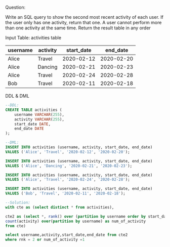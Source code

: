 
Question: 

Write an SQL query to show the second most recent activity of each user.
If the user only has one activity, return that one. A user cannot perform more than one activity at the
same time.
Return the result table in any order

Input Table: activities table

| username | activity | start_date  | end_date    |
|----------|----------|-------------|-------------|
| Alice    | Travel   | 2020-02-12  | 2020-02-20  |
| Alice    | Dancing  | 2020-02-21  | 2020-02-23  |
| Alice    | Travel   | 2020-02-24  | 2020-02-28  |
| Bob      | Travel   | 2020-02-11  | 2020-02-18  |


DDL & DML
```SQL
--DDL:
CREATE TABLE activities (
    username VARCHAR(255),
    activity VARCHAR(255),
    start_date DATE,
    end_date DATE
);

--DML:
INSERT INTO activities (username, activity, start_date, end_date)
VALUES ('Alice', 'Travel', '2020-02-12', '2020-02-20');

INSERT INTO activities (username, activity, start_date, end_date)
VALUES ('Alice', 'Dancing', '2020-02-21', '2020-02-23');

INSERT INTO activities (username, activity, start_date, end_date)
VALUES ('Alice', 'Travel', '2020-02-24', '2020-02-28');

INSERT INTO activities (username, activity, start_date, end_date)
VALUES ('Bob', 'Travel', '2020-02-11', '2020-02-18');

```


```SQL
--Solution:
with cte as (select distinct * from activities),

cte2 as (select *, rank() over (partition by username order by start_date desc) as rnk,
count(activity) over(partition by username) as num_of_activity
from cte)

select username,activity,start_date,end_date from cte2
where rnk = 2 or num_of_activity =1
```

